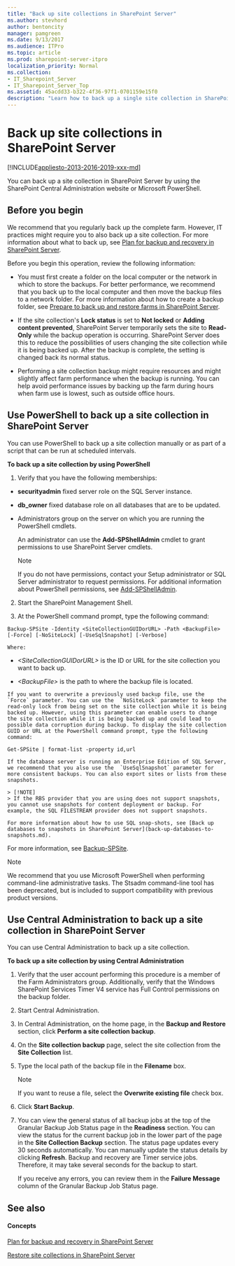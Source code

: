 ```yaml
---
title: "Back up site collections in SharePoint Server"
ms.author: stevhord
author: bentoncity
manager: pamgreen
ms.date: 9/13/2017
ms.audience: ITPro
ms.topic: article
ms.prod: sharepoint-server-itpro
localization_priority: Normal
ms.collection:
- IT_Sharepoint_Server
- IT_Sharepoint_Server_Top
ms.assetid: 45acdd33-b322-4f36-97f1-0701159e15f0
description: "Learn how to back up a single site collection in SharePoint Server."
---
```


# Back up site collections in SharePoint Server

[!INCLUDE[appliesto-2013-2016-2019-xxx-md](../includes/appliesto-2013-2016-2019-xxx-md.md)]
  
You can back up a site collection in SharePoint Server by using the SharePoint Central Administration website or Microsoft PowerShell. 
  
    
## Before you begin
<a name="begin"> </a>

We recommend that you regularly back up the complete farm. However, IT practices might require you to also back up a site collection. For more information about what to back up, see [Plan for backup and recovery in SharePoint Server](backup-and-recovery-planning.md).
  
Before you begin this operation, review the following information:
  
- You must first create a folder on the local computer or the network in which to store the backups. For better performance, we recommend that you back up to the local computer and then move the backup files to a network folder. For more information about how to create a backup folder, see [Prepare to back up and restore farms in SharePoint Server](prepare-to-back-up-and-restore.md).
    
- If the site collection's **Lock status** is set to **Not locked** or **Adding content prevented**, SharePoint Server temporarily sets the site to **Read-Only** while the backup operation is occurring. SharePoint Server does this to reduce the possibilities of users changing the site collection while it is being backed up. After the backup is complete, the setting is changed back its normal status. 
    
- Performing a site collection backup might require resources and might slightly affect farm performance when the backup is running. You can help avoid performance issues by backing up the farm during hours when farm use is lowest, such as outside office hours.
    
## Use PowerShell to back up a site collection in SharePoint Server
<a name="proc1"> </a>

You can use PowerShell to back up a site collection manually or as part of a script that can be run at scheduled intervals.
  
 **To back up a site collection by using PowerShell**
  
1. Verify that you have the following memberships:
    
  - **securityadmin** fixed server role on the SQL Server instance. 
    
  - **db_owner** fixed database role on all databases that are to be updated. 
    
  - Administrators group on the server on which you are running the PowerShell cmdlets.
    
    An administrator can use the **Add-SPShellAdmin** cmdlet to grant permissions to use SharePoint Server cmdlets. 
    
    > [!NOTE]
    > If you do not have permissions, contact your Setup administrator or SQL Server administrator to request permissions. For additional information about PowerShell permissions, see [Add-SPShellAdmin](http://technet.microsoft.com/library/2ddfad84-7ca8-409e-878b-d09cb35ed4aa.aspx). 
  
2. Start the SharePoint Management Shell.
    
3. At the PowerShell command prompt, type the following command:
    
  ```
  Backup-SPSite -Identity <SiteCollectionGUIDorURL> -Path <BackupFile> [-Force] [-NoSiteLock] [-UseSqlSnapshot] [-Verbose]
  ```

    Where:
    
  -  _\<SiteCollectionGUIDorURL\>_ is the ID or URL for the site collection you want to back up. 
    
  -  _\<BackupFile\>_ is the path to where the backup file is located. 
    
    If you want to overwrite a previously used backup file, use the  `Force` parameter. You can use the  `NoSiteLock` parameter to keep the read-only lock from being set on the site collection while it is being backed up. However, using this parameter can enable users to change the site collection while it is being backed up and could lead to possible data corruption during backup. To display the site collection GUID or URL at the PowerShell command prompt, type the following command: 
    
  ```
  Get-SPSite | format-list -property id,url
  ```

    If the database server is running an Enterprise Edition of SQL Server, we recommend that you also use the  `UseSqlSnapshot` parameter for more consistent backups. You can also export sites or lists from these snapshots. 
    
    > [!NOTE]
    > If the RBS provider that you are using does not support snapshots, you cannot use snapshots for content deployment or backup. For example, the SQL FILESTREAM provider does not support snapshots. 
  
    For more information about how to use SQL snap-shots, see [Back up databases to snapshots in SharePoint Server](back-up-databases-to-snapshots.md).
    
For more information, see [Backup-SPSite](http://technet.microsoft.com/library/d4c31a1a-82a7-425f-b1bb-22e70bedd338.aspx).
  
> [!NOTE]
> We recommend that you use Microsoft PowerShell when performing command-line administrative tasks. The Stsadm command-line tool has been deprecated, but is included to support compatibility with previous product versions. 
  
## Use Central Administration to back up a site collection in SharePoint Server
<a name="proc2"> </a>

You can use Central Administration to back up a site collection. 
  
 **To back up a site collection by using Central Administration**
  
1. Verify that the user account performing this procedure is a member of the Farm Administrators group. Additionally, verify that the Windows SharePoint Services Timer V4 service has Full Control permissions on the backup folder.
    
2. Start Central Administration.
    
3. In Central Administration, on the home page, in the **Backup and Restore** section, click **Perform a site collection backup**.
    
4. On the **Site collection backup** page, select the site collection from the **Site Collection** list. 
    
5. Type the local path of the backup file in the **Filename** box. 
    
    > [!NOTE]
    > If you want to reuse a file, select the **Overwrite existing file** check box. 
  
6. Click **Start Backup**.
    
7. You can view the general status of all backup jobs at the top of the Granular Backup Job Status page in the **Readiness** section. You can view the status for the current backup job in the lower part of the page in the **Site Collection Backup** section. The status page updates every 30 seconds automatically. You can manually update the status details by clicking **Refresh**. Backup and recovery are Timer service jobs. Therefore, it may take several seconds for the backup to start.
    
    If you receive any errors, you can review them in the **Failure Message** column of the Granular Backup Job Status page. 
    
## See also
<a name="proc2"> </a>

#### Concepts

[Plan for backup and recovery in SharePoint Server](backup-and-recovery-planning.md)
  
[Restore site collections in SharePoint Server](restore-site-collections.md)

